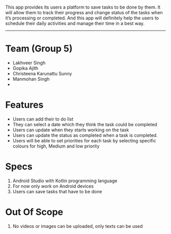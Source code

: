 #
This app provides its users a platform to save tasks to be done by them.
It will allow them to track their progress and change status of the tasks when it’s processing or completed.
And this app will definitely help the users to schedule their daily activities and manage their time in a best way.
***
# Team (Group 5)
* Lakhveer Singh
* Gopika Ajith
* Christeena Karunattu Sunny
* Manmohan Singh
* 
# Features
* Users can add their to do list
* They can select a date which they think the task could be completed
* Users can update when they starts working on the task
* Users can update the status as completed when a task is completed.
* Users will be able to set priorities for each task by selecting specific colours for high, Medium and low priority

# Specs
1) Android Studio with Kotlin programming language
2) For now only work on Android devices
3) Users can save tasks that have to be done

# Out Of Scope
1) No videos or images can be uploaded, only texts can be used